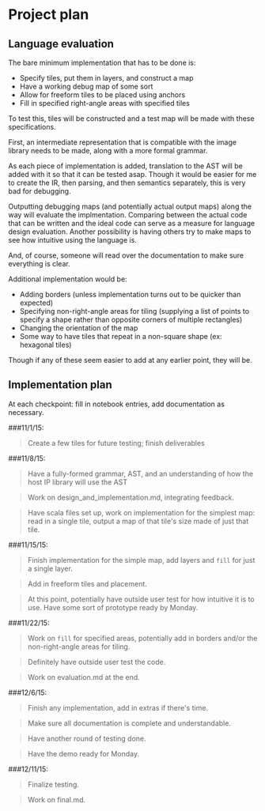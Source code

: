 # Project plan

## Language evaluation

The bare minimum implementation that has to be done is:

* Specify tiles, put them in layers, and construct a map
* Have a working debug map of some sort
* Allow for freeform tiles to be placed using anchors
* Fill in specified right-angle areas with specified tiles

To test this, tiles will be constructed and a test map will be made with these specifications.

First, an intermediate representation that is compatible with the image library needs to be made, along with a more formal grammar.

As each piece of implementation is added, translation to the AST will be added with it so that it can be tested asap. Though it would be easier for me to create the IR, then parsing, and then semantics separately, this is very bad for debugging.

Outputting debugging maps (and potentially actual output maps) along the way will evaluate the implmentation. Comparing between the actual code that can be written and the ideal code can serve as a measure for language design evaluation.
Another possibility is having others try to make maps to see how intuitive using the language is.

And, of course, someone will read over the documentation to make sure everything is clear.

Additional implementation would be:

* Adding borders (unless implementation turns out to be quicker than expected)
* Specifying non-right-angle areas for tiling (supplying a list of points to specify a shape rather than opposite corners of multiple rectangles)
* Changing the orientation of the map
* Some way to have tiles that repeat in a non-square shape (ex: hexagonal tiles)

Though if any of these seem easier to add at any earlier point, they will be.

## Implementation plan

At each checkpoint: fill in notebook entries, add documentation as necessary.

###11/1/15:

>Create a few tiles for future testing; finish deliverables

###11/8/15:

>Have a fully-formed grammar, AST, and an understanding of how the host IP library will use the AST

>Work on design_and_implementation.md, integrating feedback.

>Have scala files set up, work on implementation for the simplest map: read in a single tile, output a map of that tile's size made of just that tile.

###11/15/15:

>Finish implementation for the simple map, add layers and ``fill`` for just a single layer.

>Add in freeform tiles and placement.

>At this point, potentially have outside user test for how intuitive it is to use.
Have some sort of prototype ready by Monday.

###11/22/15:

>Work on ``fill`` for specified areas, potentially add in borders and/or the non-right-angle areas for tiling.

>Definitely have outside user test the code.

>Work on evaluation.md at the end.

###12/6/15: 

>Finish any implementation, add in extras if there's time.

>Make sure all documentation is complete and understandable.

>Have another round of testing done.

>Have the demo ready for Monday.

###12/11/15:

>Finalize testing.

>Work on final.md.
